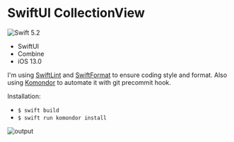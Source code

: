 # SwiftUI CollectionView

![Swift 5.2](https://img.shields.io/badge/Swift-5.2-orange.svg?style=flat)

- SwiftUI
- Combine
- iOS 13.0

I'm using [SwiftLint](https://github.com/realm/SwiftLint) and [SwiftFormat](https://github.com/nicklockwood/SwiftFormat) to ensure coding style and format. Also using [Komondor](https://github.com/shibapm/Komondor) to automate it with git precommit hook. 

Installation:

- `$ swift build`
- `$ swift run komondor install`

![output](ScreenRecord/output.gif)
